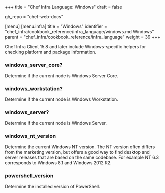 +++
title = "Chef Infra Language: Windows"
draft = false

gh_repo = "chef-web-docs"

[menu]
  [menu.infra]
    title = "Windows"
    identifier = "chef_infra/cookbook_reference/infra_language/windows.md Windows"
    parent = "chef_infra/cookbook_reference/infra_language"
    weight = 39
+++

Chef Infra Client 15.8 and later include Windows-specific helpers for checking platform and package information.

### windows_server_core?

Determine if the current node is Windows Server Core.

### windows_workstation?

Determine if the current node is Windows Workstation.

### windows_server?

Determine if the current node is Windows Server.

### windows_nt_version

Determine the current Windows NT version. The NT version often differs from the marketing version, but offers a good way to find desktop and server releases that are based on the same codebase. For example NT 6.3 corresponds to Windows 8.1 and Windows 2012 R2.

### powershell_version

Determine the installed version of PowerShell.
